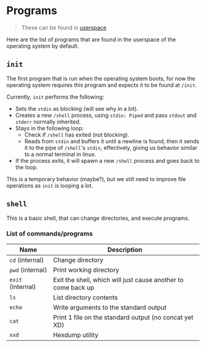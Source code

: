 # Programs

> These can be found in [userspace](https://github.com/Amjad50/Emerald/tree/master/userspace)

Here are the list of programs that are found in the userspace of the operating system by default.

## `init`

The first program that is run when the operating system boots, for now the operating system requires this program and expects it to be found at `/init`. 

Currently, `init` performs the following:
- Sets the `stdin` as blocking (will see why in a bit).
- Creates a new `/shell` process, using `stdin: Piped` and pass `stdout` and `stderr` normally inherited.
- Stays in the following loop:
    - Check if `/shell` has exited (not blocking).
    - Reads from `stdin` and buffers it until a newline is found, then it sends it to the pipe of `/shell`'s `stdin`, effectively, giving
    us behavior similar to a normal terminal in linux.
- If the process exits, it will spawn a new `/shell` process and goes back to the loop.

This is a temporary behavior (maybe?), but we still need to improve file operations as `init` is looping a lot.


## `shell`

This is a basic shell, that can change directories, and execute programs.

### List of commands/programs

| Name | Description |
| ---- | ----------- |
| `cd` (internal) | Change directory |
| `pwd` (internal) | Print working directory |
| `exit` (internal) | Exit the shell, which will just cause another to come back up |
| `ls` | List directory contents |
| `echo` | Write arguments to the standard output |
| `cat` | Print 1 file on the standard output (no concat yet XD) |
| `xxd` | Hexdump utility |
